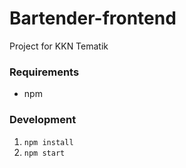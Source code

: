 # Bartender-frontend

Project for KKN Tematik

### Requirements
- npm

### Development
1. ``npm install`` 
2. ``npm start``